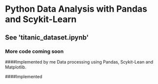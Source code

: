 # Python Data Analysis with Pandas and Scykit-Learn
## See 'titanic_dataset.ipynb'
### More code coming soon
####Implemented by me
Data processing using Pandas, Scykit-Lean and Matplotlib.

####Implemented 
